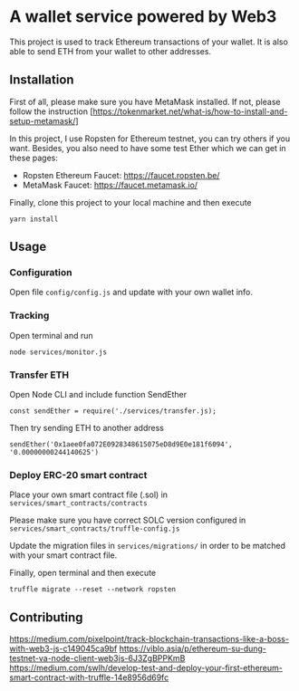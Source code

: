 # A wallet service powered by Web3

This project is used to track Ethereum transactions of your wallet. It is also able to send ETH from your wallet to other addresses.

## Installation

First of all, please make sure you have MetaMask installed.
If not, please follow the instruction [https://tokenmarket.net/what-is/how-to-install-and-setup-metamask/]

In this project, I use Ropsten for Ethereum testnet, you can try others if you want. Besides, you also need to have some test Ether which we can get in these pages:

- Ropsten Ethereum Faucet: https://faucet.ropsten.be/
- MetaMask Faucet: https://faucet.metamask.io/

Finally, clone this project to your local machine and then execute

```
yarn install
```

## Usage

### Configuration

Open file `config/config.js` and update with your own wallet info.

### Tracking

Open terminal and run

```
node services/monitor.js
```

### Transfer ETH

Open Node CLI and include function SendEther

```
const sendEther = require('./services/transfer.js);
```

Then try sending ETH to another address

```
sendEther('0x1aee0fa072E0928348615075eD8d9E0e181f6094', '0.00000000244140625')
```

### Deploy ERC-20 smart contract

Place your own smart contract file (.sol) in `services/smart_contracts/contracts`

Please make sure you have correct SOLC version configured in `services/smart_contracts/truffle-config.js`

Update the migration files in `services/migrations/` in order to be matched with your smart contract file.

Finally, open terminal and then execute

```
truffle migrate --reset --network ropsten
```

## Contributing

https://medium.com/pixelpoint/track-blockchain-transactions-like-a-boss-with-web3-js-c149045ca9bf
https://viblo.asia/p/ethereum-su-dung-testnet-va-node-client-web3js-6J3ZgBPPKmB
https://medium.com/swlh/develop-test-and-deploy-your-first-ethereum-smart-contract-with-truffle-14e8956d69fc